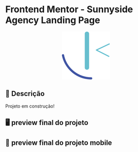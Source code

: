 # Frontend Mentor - Sunnyside Agency Landing Page

<p align="center">
  <img src="https://raw.githubusercontent.com/kevenalves/Frontend-Mentor-Challenges/main/frontend-mentor-logo.png" width="150" height="150"/>
</p>

## 🚀 Descrição
Projeto em construção!

## 🖥️ preview final do projeto

<!-- <p align="center">
  <img src="images/desktop.png" width="1012" height="549"/>
</p> -->

## 📳 preview final do projeto mobile

<!-- <p align="center">
  <img src="images/mobile.png" width="375" height="949"/>
</p> -->
